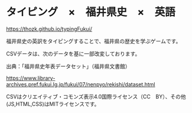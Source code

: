 # タイピング　×　福井県史　×　英語
https://thozk.github.io/typingFukui/

福井県史の英訳をタイピングすることで、福井県の歴史を学ぶゲームです。

CSVデータは、次のデータを基に一部改変しております。

出典：「福井県史年表データセット」（福井県文書館）

https://www.library-archives.pref.fukui.lg.jp/fukui/07/nenpyo/rekishi/dataset.html

CSVはクリエイティブ・コモンズ表示4.0国際ライセンス（CC　BY）、その他(JS,HTML,CSS)はMITライセンスです。
